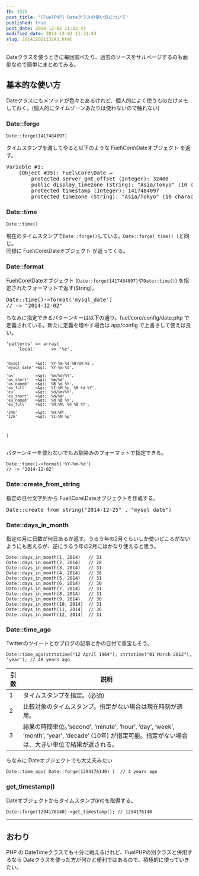 ```yaml
---
ID: 1525
post_title: '[FuelPHP] Dateクラスの使い方について'
published: true
post_date: 2014-12-02 11:32:43
modified_date: 2014-12-02 11:32:43
slug: 20141202113243.html
---
```

<p>Dateクラスを使うときに毎回調べたり、過去のソースをサルベージするのも面倒なので簡単にまとめてみる。<br />
<!--more--></p>
<h2>基本的な使い方</h2>
<p>Dateクラスにもメソッドが色々とあるけれど、個人的によく使うものだけメモしておく。(個人的にタイムゾーンあたりは使わないので触れない)</p>
<h3>Date::forge</h3>
<pre class="language-php"><code>Date::forge(1417484097)</code></pre>
<p>タイムスタンプを渡してやると以下のような Fuel\Core\Dateオブジェクト を返す。</p>
<pre>Variable #1:
    (Object #35): Fuel\Core\Date ↵
        protected server_gmt_offset (Integer): 32400
        public display_timezone (String): "Asia/Tokyo" (10 characters)
        protected timestamp (Integer): 1417484097
        protected timezone (String): "Asia/Tokyo" (10 characters)
</pre>
<h3>Date::time</h3>
<pre class="language-php"><code>Date::time()</code></pre>
<p>現在のタイムスタンプで<code>Date::forge()</code>している。<code>Date::forge( time() )</code>と同じ。<br />
同様に Fuel\Core\Dateオブジェクト が返ってくる。</p>
<h3>Date::format</h3>
<p>Fuel\Core\Dateオブジェクト (<code>Date::forge(1417484097)</code>や<code>Date::time()</code>) を指定されたフォーマットで返す(String)。</p>
<pre>Date::time()-&gt;format('mysql_date')
// -&gt; "2014-12-02"
</pre>
<p>ちなみに指定できるパターンキーは以下の通り。fuel/core/config/date.php で定義されている。新たに定義を増やす場合は app/config で上書きして使えば良い。</p>
<pre class="language-php"><code>'patterns' =&gt; array(
    'local'      =&gt; '%c',

    'mysql'      =&gt; '%Y-%m-%d %H:%M:%S',
    'mysql_date' =&gt; '%Y-%m-%d',

    'us'         =&gt; '%m/%d/%Y',
    'us_short'   =&gt; '%m/%d',
    'us_named'   =&gt; '%B %d %Y',
    'us_full'    =&gt; '%I:%M %p, %B %d %Y',
    'eu'         =&gt; '%d/%m/%Y',
    'eu_short'   =&gt; '%d/%m',
    'eu_named'   =&gt; '%d %B %Y',
    'eu_full'    =&gt; '%H:%M, %d %B %Y',

    '24h'        =&gt; '%H:%M',
    '12h'        =&gt; '%I:%M %p'
)
</code></pre>
<p>パターンキーを使わないでもお馴染みのフォーマットで指定できる。</p>
<pre class="language-php"><code>Date::time()-&gt;format('%Y-%m-%d')
// -&gt; "2014-12-02"
</code></pre>
<h3>Date::create_from_string</h3>
<p>指定の日付文字列から Fuel\Core\Dateオブジェクトを作成する。</p>
<pre>Date::create_from_string("2014-12-25" , "mysql_date")</pre>
<h3>Date::days_in_month</h3>
<p>指定の月に日数が何日あるか返す。うるう年の2月ぐらいしか使いどころがないようにも思えるが、逆にうるう年の2月にはかなり使えると思う。</p>
<pre class="language-php"><code>Date::days_in_month(1, 2014)   // 31
Date::days_in_month(2, 2014)   // 28
Date::days_in_month(3, 2014)   // 31
Date::days_in_month(4, 2014)   // 30
Date::days_in_month(5, 2014)   // 31
Date::days_in_month(6, 2014)   // 30
Date::days_in_month(7, 2014)   // 31
Date::days_in_month(8, 2014)   // 31
Date::days_in_month(9, 2014)   // 30
Date::days_in_month(10, 2014)  // 31
Date::days_in_month(11, 2014)  // 30
Date::days_in_month(12, 2014)  // 31
</code></pre>
<h3>Date::time_ago</h3>
<p>Twitterのツイートとかブログの記事とかの日付で重宝しそう。</p>
<pre class="language-php"><code>Date::time_ago(strtotime("12 April 1964"), strtotime("01 March 2012"), 'year'); // 48 years ago</code></pre>
<table class="table">
<thead>
<tr>
<th>引数</th>
<th>説明</th>
</tr>
</thead>
<tbody>
<tr>
<td>1</td>
<td>タイムスタンプを指定。(必須)</td>
</tr>
<tr>
<td>2</td>
<td>比較対象のタイムスタンプ。指定がない場合は現在時刻が適用。</td>
</tr>
<tr>
<td>3</td>
<td>結果の時間単位。’second’, ‘minute’, ‘hour’, ‘day’, ‘week’, ‘month’, ‘year’, ‘decade’ (10年) が指定可能。指定がない場合は、大きい単位で結果が返される。</td>
</tr>
</tbody>
</table>
<p>ちなみに Dateオブジェクトでも大丈夫みたい</p>
<pre class="language-php"><code>Date::time_ago( Date::forge(1294176140) )  // 4 years ago</code></pre>
<h3>get_timestamp()</h3>
<p>Dateオブジェクトからタイムスタンプ(int)を取得する。</p>
<pre class="language-php"><code>Date::forge(1294176140)->get_timestamp(); // 1294176140</code></pre>
<hr>
<h2>おわり</h2>
<p>PHP の DateTimeクラスでも十分に戦えるけれど、FuelPHPの別クラスと併用するなら Dateクラスを使った方が何かと便利ではあるので、積極的に使っていきたい。</p>